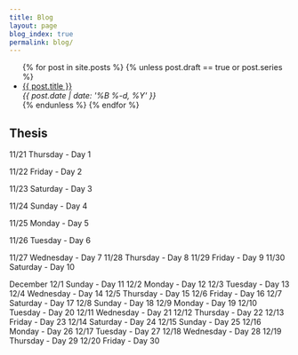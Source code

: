 ```yaml
---
title: Blog
layout: page
blog_index: true
permalink: blog/
---
```


<ul>
    {% for post in site.posts %}
    {% unless post.draft == true or post.series %}
    <li class="post-item">
        <a class="post-title" href="{{ post.url }}"><span>{{ post.title }}</span></a>
        <div class="post-date"><i>{{ post.date | date: '%B %-d, %Y' }}</i></div>
    </li>
    {% endunless %}
    {% endfor %}
</ul>

## Thesis

11/21 Thursday - Day 1

11/22 Friday - Day 2

11/23 Saturday - Day 3

11/24 Sunday - Day 4

11/25 Monday - Day 5

11/26 Tuesday - Day 6

11/27 Wednesday - Day 7
11/28 Thursday - Day 8
11/29 Friday - Day 9
11/30 Saturday - Day 10

December
12/1 Sunday - Day 11
12/2 Monday - Day 12
12/3 Tuesday - Day 13
12/4 Wednesday - Day 14
12/5 Thursday - Day 15
12/6 Friday - Day 16
12/7 Saturday - Day 17
12/8 Sunday - Day 18
12/9 Monday - Day 19
12/10 Tuesday - Day 20
12/11 Wednesday - Day 21
12/12 Thursday - Day 22
12/13 Friday - Day 23
12/14 Saturday - Day 24
12/15 Sunday - Day 25
12/16 Monday - Day 26
12/17 Tuesday - Day 27
12/18 Wednesday - Day 28
12/19 Thursday - Day 29
12/20 Friday - Day 30

<!-- <ul>
    {% assign posts_chrono = site.posts | where: "series","runtime-opt" | reverse %}
    {% for post in posts_chrono %}
    <li class="post-item">
        <a class="post-title" href="{{ post.url }}"><span>{{ post.title }}</span></a>
        <div class="post-date"><i>{{ post.date | date: '%B %-d, %Y' }}</i></div>
    </li>
    {% endfor %}
</ul>

## Compiling a Lisp, the series
{% include compiling_a_lisp.md %}

## Writing a Lisp, the series
{% include writing_a_lisp.md %} -->
